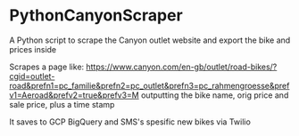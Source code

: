 # PythonCanyonScraper
A Python script to scrape the Canyon outlet website and export the bike and prices inside

Scrapes a page like: https://www.canyon.com/en-gb/outlet/road-bikes/?cgid=outlet-road&prefn1=pc_familie&prefn2=pc_outlet&prefn3=pc_rahmengroesse&prefv1=Aeroad&prefv2=true&prefv3=M
outputting the bike name, orig price and sale price, plus a time stamp

It saves to GCP BigQuery and SMS's spesific new bikes via Twilio
